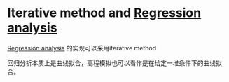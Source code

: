 # Iterative method and [Regression analysis](https://en.wikipedia.org/wiki/Regression_analysis)

[Regression analysis](https://en.wikipedia.org/wiki/Regression_analysis) 的实现可以采用iterative method

回归分析本质上是曲线拟合，高程模拟也可以看作是在给定一堆条件下的曲线拟合。

